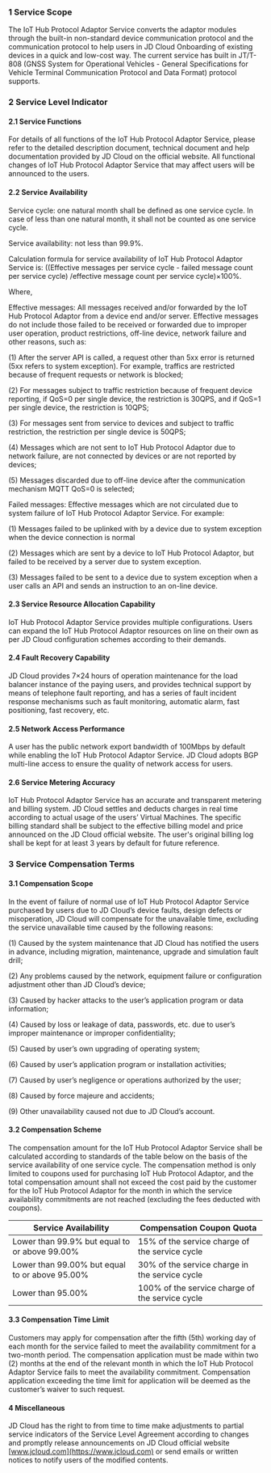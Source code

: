 ### 1 Service Scope

The IoT Hub Protocol Adaptor Service converts the adaptor modules through the built-in non-standard device communication protocol and the communication protocol to help users in JD Cloud Onboarding of existing devices in a quick and low-cost way. The current service has built in JT/T-808 (GNSS System for Operational Vehicles - General Specifications for Vehicle Terminal Communication Protocol and Data Format) protocol supports.

### 2 Service Level Indicator 

#### 2.1 Service Functions 

For details of all functions of the IoT Hub Protocol Adaptor Service, please refer to the detailed description document, technical document and help documentation provided by JD Cloud on the official website. All functional changes of IoT Hub Protocol Adaptor Service that may affect users will be announced to the users. 

#### 2.2 Service Availability 

Service cycle: one natural month shall be defined as one service cycle. In case of less than one natural month, it shall not be counted as one service cycle.

Service availability: not less than 99.9%.

Calculation formula for service availability of IoT Hub Protocol Adaptor Service is: ((Effective messages per service cycle - failed message count per service cycle) /effective message count per service cycle)×100%.

Where,

Effective messages: All messages received and/or forwarded by the IoT Hub Protocol Adaptor from a device end and/or server. Effective messages do not include those failed to be received or forwarded due to improper user operation, product restrictions, off-line device, network failure and other reasons, such as:

(1) After the server API is called, a request other than 5xx error is returned (5xx refers to system exception). For example, traffics are restricted because of frequent requests or network is blocked;

(2) For messages subject to traffic restriction because of frequent device reporting, if QoS=0 per single device, the restriction is 30QPS, and if QoS=1 per single device, the restriction is 10QPS;

(3) For messages sent from service to devices and subject to traffic restriction, the restriction per single device is 50QPS;

(4) Messages which are not sent to IoT Hub Protocol Adaptor due to network failure, are not connected by devices or are not reported by devices;

(5) Messages discarded due to off-line device after the communication mechanism MQTT QoS=0 is selected;

Failed messages: Effective messages which are not circulated due to system failure of IoT Hub Protocol Adaptor Service. For example:

(1) Messages failed to be uplinked with by a device due to system exception when the device connection is normal

(2) Messages which are sent by a device to IoT Hub Protocol Adaptor, but failed to be received by a server due to system exception.

(3) Messages failed to be sent to a device due to system exception when a user calls an API and sends an instruction to an on-line device. 

#### 2.3 Service Resource Allocation Capability 

IoT Hub Protocol Adaptor Service provides multiple configurations. Users can expand the IoT Hub Protocol Adaptor resources on line on their own as per JD Cloud configuration schemes according to their demands. 

#### 2.4 Fault Recovery Capability

JD Cloud provides 7×24 hours of operation maintenance for the load balancer instance of the paying users, and provides technical support by means of telephone fault reporting, and has a series of fault incident response mechanisms such as fault monitoring, automatic alarm, fast positioning, fast recovery, etc.

 

#### 2.5 Network Access Performance

 

A user has the public network export bandwidth of 100Mbps by default while enabling the IoT Hub Protocol Adaptor Service. JD Cloud adopts BGP multi-line access to ensure the quality of network access for users. 

#### 2.6 Service Metering Accuracy 

IoT Hub Protocol Adaptor Service has an accurate and transparent metering and billing system. JD Cloud settles and deducts charges in real time according to actual usage of the users’ Virtual Machines. The specific billing standard shall be subject to the effective billing model and price announced on the JD Cloud official website. The user's original billing log shall be kept for at least 3 years by default for future reference. 

### 3 Service Compensation Terms 

#### 3.1 **Compensation Scope**

In the event of failure of normal use of IoT Hub Protocol Adaptor Service purchased by users due to JD Cloud’s device faults, design defects or misoperation, JD Cloud will compensate for the unavailable time, excluding the service unavailable time caused by the following reasons:

(1) Caused by the system maintenance that JD Cloud has notified the users in advance, including migration, maintenance, upgrade and simulation fault drill;

(2) Any problems caused by the network, equipment failure or configuration adjustment other than JD Cloud’s device;

(3) Caused by hacker attacks to the user’s application program or data information;

(4) Caused by loss or leakage of data, passwords, etc. due to user’s improper maintenance or improper confidentiality;

(5) Caused by user’s own upgrading of operating system;

(6) Caused by user’s application program or installation activities;

(7) Caused by user’s negligence or operations authorized by the user;

(8) Caused by force majeure and accidents;

(9) Other unavailability caused not due to JD Cloud’s account. 

#### 3.2 Compensation Scheme 

The compensation amount for the IoT Hub Protocol Adaptor Service shall be calculated according to standards of the table below on the basis of the service availability of one service cycle. The compensation method is only limited to coupons used for purchasing IoT Hub Protocol Adaptor, and the total compensation amount shall not exceed the cost paid by the customer for the IoT Hub Protocol Adaptor for the month in which the service availability commitments are not reached (excluding the fees deducted with coupons).

 

| Service Availability                   | Compensation Coupon Quota             |
| ---------------------------- | -------------------------- |
| Lower than 99.9% but equal to or above 99.00% | 15% of the service charge of the service cycle  |
| Lower than 99.00% but equal to or above 95.00% | 30% of the service charge in the service cycle  |
| Lower than 95.00%                   | 100% of the service charge of the service cycle |

 

#### 3.3 Compensation Time Limit

Customers may apply for compensation after the fifth (5th) working day of each month for the service failed to meet the availability commitment for a two-month period. The compensation application must be made within two (2) months at the end of the relevant month in which the IoT Hub Protocol Adaptor Service fails to meet the availability commitment. Compensation application exceeding the time limit for application will be deemed as the customer’s waiver to such request. 

#### 4 Miscellaneous

JD Cloud has the right to from time to time make adjustments to partial service indicators of the Service Level Agreement according to changes and promptly release announcements on JD Cloud official website [www.jcloud.com](https://www.jcloud.com) or send emails or written notices to notify users of the modified contents.